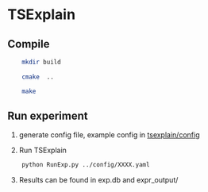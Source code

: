 # TSExplain


## Compile

```bash
    mkdir build
    
    cmake  .. 

    make 
```

## Run experiment 

1. generate config file, example config in [tsexplain/config](https://github.com/Ireneruru/tsexplain/tree/master/config)

2. Run TSExplain 

```bash
    python RunExp.py ../config/XXXX.yaml  
```

3. Results can be found in exp.db and expr_output/

